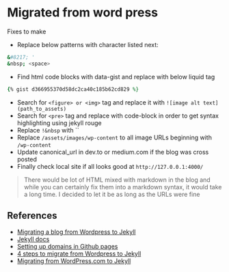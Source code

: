 # Migrated from word press

Fixes to make

- Replace below patterns with character listed next:

```zsh
&#8217; '
&nbsp; <space>
```

- Find html code blocks with data-gist and replace with below liquid tag

```ruby
{% gist d366955370d58dc2ca40c185b62cd829 %}
```

- Search for `<figure> or <img>` tag and replace it with `![image alt text](path_to_assets)`
- Search for `<pre>` tag and replace with code-block in order to get syntax highlighting using jekyll rouge
- Replace `!&nbsp` with ``
- Replace `/assets/images/wp-content` to all image URLs beginning with `/wp-content`
- Update canonical_url in dev.to or medium.com if the blog was cross posted
- Finally check local site if all looks good at `http://127.0.0.1:4000/`

> There would be lot of HTML mixed with markdown in the blog and while you can certainly fix them into a markdown syntax, it would take a long time. I decided to let it be as long as the URLs were fine

## References

- [Migrating a blog from Wordpress to Jekyll](https://dev.to/samba_code/migrating-a-blog-from-wordpress-to-jekyll-4flk)
- [Jekyll docs](https://jekyllrb.com/docs/)
- [Setting up domains in Github pages](https://docs.github.com/en/github/working-with-github-pages/about-custom-domains-and-github-pages)
- [4 steps to migrate from Wordpress to Jekyll](https://blog.webjeda.com/wordpress-to-jekyll-migration/)
- [Migrating from WordPress.com to Jekyll](https://hadihariri.com/2013/12/24/migrating-from-wordpress-to-jekyll/)
